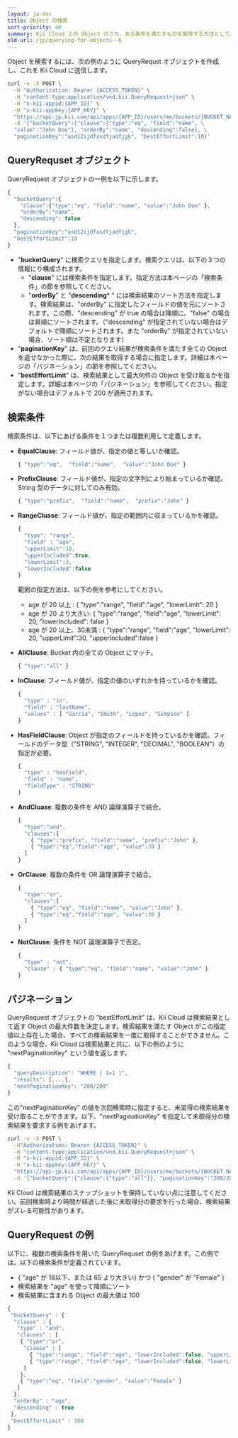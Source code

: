 ```yaml
---
layout: ja-doc
title: Object の検索
sort-priority: 40
summary: Kii Cloud 上の Object のうち、ある条件を満たすものを取得する方法として、Kii Cloud SDK は検索機能を提供しています。この機能を用いると、例えば「Bucket より "count" フィールドの値が10より大きい Object を、フィールド値降順で最大で10個取得」などといった条件が指定可能です。
old-url: /jp/querying-for-objects--6
---
```


Object を検索するには、次の例のように QueryRequst オブジェクトを作成し、これを Kii Cloud に送信します。

```sh
curl -v -X POST \
  -H "Authorization: Bearer {ACCESS_TOKEN}" \
  -H "content-type:application/vnd.kii.QueryRequest+json" \
  -H "x-kii-appid:{APP_ID}" \
  -H "x-kii-appkey:{APP_KEY}" \
  "https://api-jp.kii.com/api/apps/{APP_ID}/users/me/buckets/{BUCKET_NAME}/query" \
  -d '{"bucketQuery":{"clause":{"type":"eq", "field":"name", \
  "value":"John Doe"}, "orderBy":"name", "descending":false}, \
  "paginationKey":"asd12ijdfasdfjadfjgk", "bestEffortLimit":10}'
```

## QueryRequset オブジェクト

QueryRequest オブジェクトの一例を以下に示します。

```javascript
{
  "bucketQuery":{
    "clause":{"type":"eq", "field":"name", "value":"John Doe" },
    "orderBy":"name",
    "descending": false
  },
  "paginationKey":"asd12ijdfasdfjadfjgk",
  "bestEffortLimit":10
}
```

* "**bucketQuery**" に検索クエリを指定します。検索クエリは、以下の３つの情報にり構成されます。
  * "**clause**" には検索条件を指定します。指定方法は本ページの「検索条件」の節を参照してください。
  * "**orderBy**" と "**descending*** " には検索結果のソート方法を指定します。検索結果は、"orderBy" に指定したフィールドの値を元にソートされます。この際、"descending" が true の場合は降順に、"false" の場合は昇順にソートされます。（"descending" が指定されていない場合はデフォルトで降順にソートされます。また "orderBy" が指定されていない場合、ソート順は不定となります）
* "**paginationKey**" は、前回のクエリ結果が検索条件を満たす全ての Object を返せなかった際に、次の結果を取得する場合に指定します。詳細は本ページの「パジネーション」の節を参照してください。
* "**bestEffortLimit**" は、検索結果として最大何件の Object を受け取るかを指定します。詳細は本ページの「パジネーション」を参照してください。指定がない場合はデフォルトで 200 が適用されます。

## 検索条件

検索条件は、以下にあげる条件を１つまたは複数利用して定義します。

* **EqualClause**: フィールド値が、指定の値と等しいか確認。

    ```javascript
    { "type":"eq",  "field":"name",  "value":"John Doe" }
    ```

* **PrefixClause**: フィールド値が、指定の文字列により始まっているか確認。String 型のデータに対してのみ有効。

    ```javascript
    { "type":"prefix",  "field":"name",  "prefix":"John" }
    ```

* **RangeCluase**: フィールド値が、指定の範囲内に収まっているかを確認。

    ```javascript
    {
      "type": "range",
      "field" : "age",
      "upperLimit":10,
      "upperIncluded":true,
      "lowerLimit":3,
      "lowerIncluded":false
    }
    ```

    範囲の指定方法は、以下の例を参考にしてください。
    * age が 20 以上 :  { "type":"range", "field":"age", "lowerLimit": 20 }
    * age が 20 より大きい: { "type":"range", "field":"age", "lowerLimit": 20, "lowerIncluded": false }
    * age が 20 以上、30未満 : { "type":"range", "field":"age", "lowerLimit": 20, "upperLimit":30, "upperIncluded":false }

* **AllClause**: Bucket 内の全ての Object にマッチ。

    ```javascript
    { "type":"all" }
    ```

* **InClause**: フィールド値が、指定の値のいずれかを持っているかを確認。

    ```javascript
    {
      "type" : "in",
      "field" : "lastName",
      "values" : [ "Garcia", "Smith", "Lopez", "Simpson" ]
    }
    ```

* **HasFieldClause**: Object が指定のフィールドを持っているかを確認。フィールドのデータ型（"STRING", "INTEGER", "DECIMAL", "BOOLEAN"）の指定が必要。

    ```javascript
    {
      "type" : "hasField",
      "field" : "name",
      "fieldType" : "STRING"
    }
    ```

* **AndCluase**: 複数の条件を AND 論理演算子で結合。

    ```javascript
    {
      "type":"and",
      "clauses":[
        { "type":"prefix", "field":"name", "prefix":"John" },
        { "type":"eq","field":"age", "value":30 }
      ]
    }
    ```

* **OrClause**: 複数の条件を OR 論理演算子で結合。

    ```javascript
    {
      "type":"or",
      "clauses":[
        { "type":"eq", "field":"name", "value":"John" },
        { "type":"eq","field":"age", "value":30 }
      ]
    }
    ```

* **NotClause**:  条件を NOT 論理演算子で否定。

    ```javascript
    {
      "type" : "not",
      "clause" : { "type":"eq", "field":"name", "value":"John" }
    }
    ```

## パジネーション

QueryRequest オブジェクトの "bestEffortLimit" は、Kii Cloud は検索結果として返す Object の最大件数を決定します。検索結果を満たす Object がこの指定値以上存在した場合、すべての検索結果を一度に取得することができません。このような場合、Kii Cloud は検索結果と共に、以下の例のように "nextPaginationKey" という値を返します。

```javascript
{
  "queryDescription": "WHERE ( 1=1 )",
  "results": [....],
  "nextPaginationKey": "200/200"
}
```

この"nextPaginationKey" の値を次回検索時に指定すると、未習得の検索結果を受け取ることができます。以下、"nextPaginationKey" を指定して未取得分の検索結果を要求する例をあげます。

```sh
curl -v -X POST \
  -H"Authorization: Bearer {ACCESS_TOKEN}" \
  -H "content-type:application/vnd.kii.QueryRequest+json" \
  -H "x-kii-appid:{APP_ID}" \
  -H "x-kii-appkey:{APP_KEY}" \
  "https://api-jp.kii.com/api/apps/{APP_ID}/users/me/buckets/{BUCKET_NAME}/query" \
  -d '{"bucketQuery":{"clause":{"type":"all"}}, "paginationKey":"200/200"}'
```

Kii Cloud は検索結果のスナップショットを保持していない点に注意してください。前回検索時より時間が経過した後に未取得分の要求を行った場合、検索結果がズレる可能性があります。

## QueryRequest の例

以下に、複数の検索条件を用いた QueryRequset の例をあげます。この例では、以下の検索条件が定義されています。

* { "age" が 18以下、または 65 より大きい} かつ { "gender" が "Female" }
* 検索結果を "age" を使って降順にソート
* 検索結果に含まれる Object の最大値は 100

```javascript
{
 "bucketQuery" : {
  "clause" : {
   "type" : "and",
   "clauses" : [
    { "type":"or",
     "clause" : [
       { "type":"range", "field":"age", "lowerIncluded":false, "upperLimit":18, "upperIncluded":true },
       { "type":"range", "field":"age", "lowerIncluded":false, "lowerLimit":65, "upperIncluded":true }
     ]
    },
    { "type":"eq", "field":"gender", "value":"Female" }
   ]
  },
  "orderBy" : "age",
  "descending" : true
 },
 "bestEffortLimit" : 100
}
```
